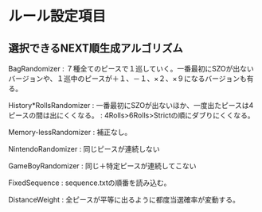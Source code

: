 # ルール設定項目


## 選択できるNEXT順生成アルゴリズム

BagRandomizer
: ７種全てのピースで１巡していく。一番最初にSZOが出ないバージョンや、１巡中のピースが＋１、－１、×２、×９になるバージョンも有る。

History*RollsRandomizer
: 一番最初にSZOが出ないほか、一度出たピースは4ピースの間は出にくくなる。
: 4Rolls>6Rolls>Strictの順にダブりにくくなる。

Memory-lessRandomizer
: 補正なし。

NintendoRandomizer
: 同じピースが連続しない

GameBoyRandomizer
: 同じ＋特定ピースが連続してこない

FixedSequence
: sequence.txtの順番を読み込む。

DistanceWeight
: 全ピースが平等に出るように都度当選確率が変動する。
